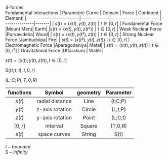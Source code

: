 4-forces  
Fundamental Interactions 
| Parametric Curve             | Domain      | Force             |  Continent   |  Element|
|--------------------------|--------------|------------------------|---------------|-------|
| $s(t)=(x(t),y(t),z(t))$  | $t∈[0,r]$     | Fundamental Force      |Mount Meru|    Earth|
|$s(t)=(x(t),y(t),z(t²))$  | $t∈[0,r]$   | Weak Nuclear Force     |Purvavideha|      Wood|
| $s(t)=(x(t),y(t²),z(t))$ | $t∈[0,r]$     | Strong Nuclear Force   |Jambudvipa|     Fire|
| $s(t)=(x(t²),y(t),z(t))$  | $t∈[0,r]$     | Electromagnetic Force  |Aparagodaniya| Metal|
| $s(t)=(x(t),y(t),z(t))$   | $t∈[0,r²]$   | Gravitational Force    |Uttarakuru |    Water|

$s(t)=(x(t),y(t),z(t)),t∈[0,r]$  
  
$S((t;t;t),t,0,r)$  

$(L;C;P),T,0,R)$  

| functions | Symbol   | geometry |Parameter|
|:---------:|:--------:|:--------:|:--------:|
| $x(t)$ | radial distance  | Line   |(t;C;P)|
| $y(t)$ | z-axis rotation  |  Circle |(L;t;P)|
| $z(t)$ | y-axis rotation  | Point   |(L;C;t)|
| $[0,r]$ | interval  | Square |(T,0,R)|
| $s(t)$ | space curves   |String|S(t)|

$t - bounded$  
$S - Infinity$
